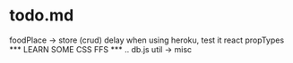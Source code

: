 # todo.md

foodPlace -> store (crud)
delay when using heroku, test it
react propTypes
*** LEARN SOME CSS FFS *** ..
db.js
util -> misc
